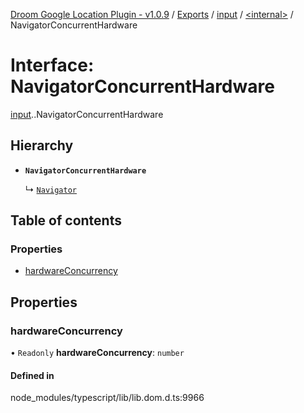 [Droom Google Location Plugin - v1.0.9](../README.md) / [Exports](../modules.md) / [input](../modules/input.md) / [<internal\>](../modules/input._internal_.md) / NavigatorConcurrentHardware

# Interface: NavigatorConcurrentHardware

[input](../modules/input.md).[<internal>](../modules/input._internal_.md).NavigatorConcurrentHardware

## Hierarchy

- **`NavigatorConcurrentHardware`**

  ↳ [`Navigator`](input._internal_.Navigator.md)

## Table of contents

### Properties

- [hardwareConcurrency](input._internal_.NavigatorConcurrentHardware.md#hardwareconcurrency)

## Properties

### hardwareConcurrency

• `Readonly` **hardwareConcurrency**: `number`

#### Defined in

node_modules/typescript/lib/lib.dom.d.ts:9966

